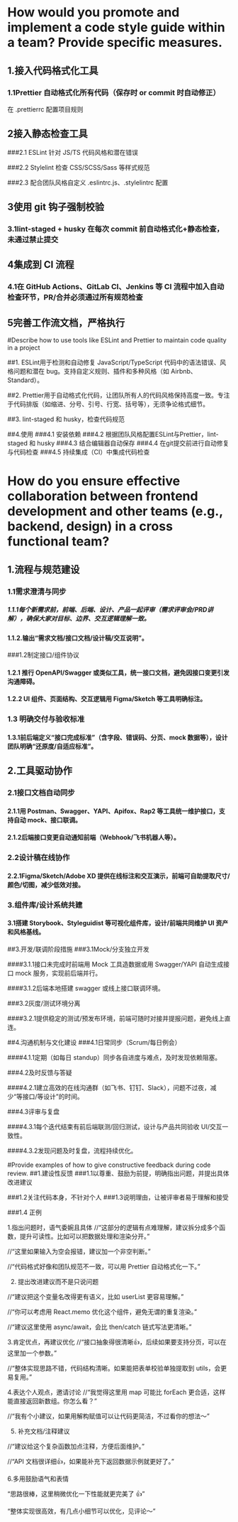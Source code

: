 # How would you promote and implement a code style guide within a team? Provide specific measures.


## 1.接入代码格式化工具
### 1.1Prettier 自动格式化所有代码（保存时 or commit 时自动修正）
在 .prettierrc 配置项目规则

## 2接入静态检查工具
###2.1 ESLint 针对 JS/TS 代码风格和潜在错误

###2.2 Stylelint 检查 CSS/SCSS/Sass 等样式规范

###2.3 配合团队风格自定义 .eslintrc.js、.stylelintrc 配置

## 3使用 git 钩子强制校验
### 3.1lint-staged + husky 在每次 commit 前自动格式化+静态检查，未通过禁止提交

## 4集成到 CI 流程
### 4.1在 GitHub Actions、GitLab CI、Jenkins 等 CI 流程中加入自动检查环节，PR/合并必须通过所有规范检查

## 5完善工作流文档，严格执行


#Describe how to use tools like ESLint and Prettier to maintain code quality in a project

##1. ESLint用于检测和自动修复 JavaScript/TypeScript 代码中的语法错误、风格问题和潜在 bug。支持自定义规则、插件和多种风格（如 Airbnb、Standard）。

##2. Prettier用于自动格式化代码，让团队所有人的代码风格保持高度一致。专注于代码排版（如缩进、分号、引号、行宽、括号等），无须争论格式细节。

##3. lint-staged 和 husky，检查代码规范

##4.使用
###4.1 安装依赖
###4.2 根据团队风格配置ESLint与Prettier，lint-staged 和 husky
###4.3 结合编辑器自动保存
###4.4 在git提交前进行自动修复与代码检查
###4.5 持续集成（CI）中集成代码检查


# How do you ensure effective collaboration between frontend development and other teams (e.g., backend, design) in a cross functional team?

## 1.流程与规范建设
### 1.1需求澄清与同步

##### 1.1.1每个新需求前，前端、后端、设计、产品一起评审（需求评审会/PRD讲解），确保大家对目标、边界、交互逻辑理解一致。

#### 1.1.2.输出“需求文档/接口文档/设计稿/交互说明”。

###1.2制定接口/组件协议

#### 1.2.1 推行 OpenAPI/Swagger 或类似工具，统一接口文档，避免因接口变更引发沟通障碍。

#### 1.2.2 UI 组件、页面结构、交互逻辑用 Figma/Sketch 等工具明确标注。

### 1.3 明确交付与验收标准

#### 1.3.1前后端定义“接口完成标准”（含字段、错误码、分页、mock 数据等），设计团队明确“还原度/自适应标准”。

## 2.工具驱动协作
### 2.1接口文档自动同步

#### 2.1.1用 Postman、Swagger、YAPI、Apifox、Rap2 等工具统一维护接口，支持自动 mock、接口联调。

#### 2.1.2后端接口变更自动通知前端（Webhook/飞书机器人等）。

### 2.2设计稿在线协作

#### 2.2.1Figma/Sketch/Adobe XD 提供在线标注和交互演示，前端可自助提取尺寸/颜色/切图，减少低效对接。

### 3.组件库/设计系统共建
#### 3.1搭建 Storybook、Styleguidist 等可视化组件库，设计/前端共同维护 UI 资产和风格基线。

##3.开发/联调阶段措施
###3.1Mock/分支独立开发

####3.1.1接口未完成时前端用 Mock 工具造数据或用 Swagger/YAPI 自动生成接口 mock 服务，实现前后端并行。

####3.1.2后端本地搭建 swagger 或线上接口联调环境。

###3.2灰度/测试环境分离

####3.2.1提供稳定的测试/预发布环境，前端可随时对接并提报问题，避免线上直连。

##4.沟通机制与文化建设
###4.1日常同步（Scrum/每日例会）

####4.1.1定期（如每日 standup）同步各自进度与难点，及时发现依赖阻塞。

###4.2及时反馈与答疑

####4.2.1建立高效的在线沟通群（如飞书、钉钉、Slack），问题不过夜，减少“等接口/等设计”的时间。

###4.3评审与复盘

####4.3.1每个迭代结束有前后端联测/回归测试，设计与产品共同验收 UI/交互一致性。

####4.3.2发现问题及时复盘，流程持续优化。


#Provide examples of how to give constructive feedback during code review.
##1.建设性反馈
###1.1以尊重、鼓励为前提，明确指出问题，并提出具体改进建议

###1.2关注代码本身，不针对个人
###1.3说明理由，让被评审者易于理解和接受

###1.4 正例

1.指出问题时，语气委婉且具体
//“这部分的逻辑有点难理解，建议拆分成多个函数，提升可读性。比如可以把数据处理和渲染分开。”

//“这里如果输入为空会报错，建议加一个非空判断。”

//“代码格式好像和团队规范不一致，可以用 Prettier 自动格式化一下。”


2. 提出改进建议而不是只说问题

//“建议把这个变量名改得更有语义，比如 userList 更容易理解。”

//“你可以考虑用 React.memo 优化这个组件，避免无谓的重复渲染。”

//“建议这里使用 async/await，会比 then/catch 链式写法更清晰。”

3.肯定优点，再建议优化
//“接口抽象得很清晰👍，后续如果要支持分页，可以在这里加一个参数。”

//“整体实现思路不错，代码结构清晰。如果能把表单校验单独提取到 utils，会更易复用。”


4.表达个人观点，邀请讨论
//“我觉得这里用 map 可能比 forEach 更合适，这样能直接返回新数组。你怎么看？”

//“我有个小建议，如果用解构赋值可以让代码更简洁，不过看你的想法～”


5. 补充文档/注释建议

//“建议给这个复杂函数加点注释，方便后面维护。”

//“API 文档很详细👍，如果能补充下返回数据示例就更好了。”

6.多用鼓励语气和表情

“思路很棒，这里稍微优化一下性能就更完美了 👍”

“整体实现很高效，有几点小细节可以优化，见评论～”